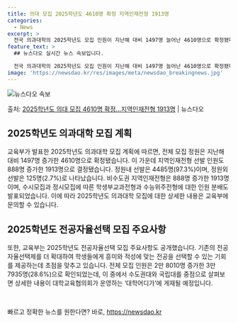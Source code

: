 ```yaml
---
title: 의대 모집 2025학년도 4610명 확정 지역인재전형 1913명
categories:
  - News
excerpt: >
  전국 의과대학의 2025학년도 모집 인원이 지난해 대비 1497명 늘어난 4610명으로 확정됐다. 의학전문대…
feature_text: >
  ## 뉴스다오 실시간 뉴스 속보입니다.

  전국 의과대학의 2025학년도 모집 인원이 지난해 대비 1497명 늘어난 4610명으로 확정됐다. 의학전문대…
image: 'https://newsdao.kr/res/images/meta/newsdao_breakingnews.jpg'
---
```


![뉴스다오 속보](https://newsdao.kr/res/images/meta/newsdao_breakingnews.jpg)

<p>출처: <a href="https://newsdao.kr/3966" rel="dofollow">2025학년도 의대 모집 4610명 확정...지역인재전형 1913명</a> | 뉴스다오</p>

<h2 data-ke-size="size26">2025학년도 의과대학 모집 계획</h2>
교육부가 발표한 2025학년도 의과대학 모집 계획에 따르면, 전체 모집 정원은 지난해 대비 1497명 증가한 4610명으로 확정됐습니다. 이 가운데 지역인재전형 선발 인원도 888명 증가한 1913명으로 결정됐습니다. 정원내 선발은 4485명(97.3%)이며, 정원외 선발은 125명(2.7%)로 나타났습니다. 비수도권 지역인재전형은 888명 증가한 1913명이며, 수시모집과 정시모집에 따른 학생부교과전형과 수능위주전형에 대한 인원 분배도 발표되었습니다. 이에 따라 2025학년도 의과대학 모집에 대한 상세한 내용은 교육부에 문의할 수 있습니다.

<h2 data-ke-size="size26">2025학년도 전공자율선택 모집 주요사항</h2>
또한, 교육부는 2025학년도 전공자율선택 모집 주요사항도 공개했습니다. 기존의 전공자율선택제를 더 확대하여 학생들에게 흥미와 적성에 맞는 전공을 선택할 수 있는 기회를 제공하는데 초점을 맞추고 있습니다. 전체 모집 인원은 2만 8010명 증가한 3만 7935명(28.6%)으로 확인되었는데, 이 중에서 수도권대와 국립대를 중점으로 살펴보면 상세한 내용이 대학교육협의회가 운영하는 ‘대학어디가’에 게재될 예정입니다.

<p data-ke-size="size16">&nbsp;</p> 

빠르고 정확한 뉴스를 원한다면? 바로, <a href="https://newsdao.kr" rel="dofollow">https://newsdao.kr</a>


